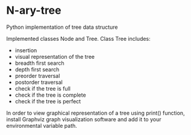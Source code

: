 # N-ary-tree
Python implementation of tree data structure

Implemented classes Node and Tree.
Class Tree includes:
* insertion
* visual representation of the tree
* breadth first search
* depth first search
* preorder traversal
* postorder traversal
* check if the tree is full
* check if the tree is complete
* check if the tree is perfect 

In order to view graphical representation of a tree using print() function, install Graphviz graph visualization software and add it to your environmental variable path.
